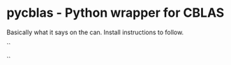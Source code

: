 # pycblas - Python wrapper for CBLAS

Basically what it says on the can. Install instructions to follow.

``

``
